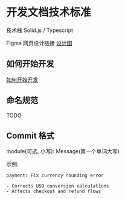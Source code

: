 # 开发文档技术标准

技术栈
Solid.js / Typescript

Figma 网页设计链接
[设计图](https://www.figma.com/design/ysKf14Y5OZthgVaGdN6QGn/%E8%BD%A6%E4%B8%87%E4%BA%91%E5%8E%9F%E5%9E%8B?node-id=0-1&t=4cU7bMs5smxjJ77G-1)

## 如何开始开发

[如何开始开发](doc/如何开始开发.md)

## 命名规范

TODO

## Commit 格式

module(可选, 小写): Message(第一个单词大写)

示例:

```
payment: Fix currency rounding error

- Corrects USD conversion calculations
- Affects checkout and refund flows
```
